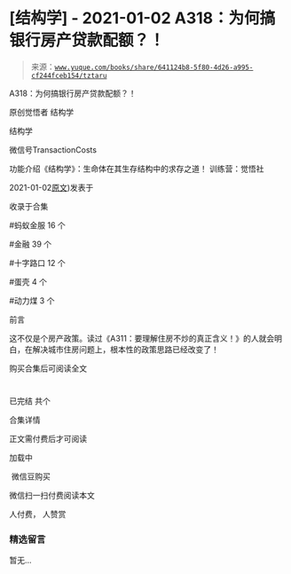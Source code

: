 # [结构学] - 2021-01-02 A318：为何搞银行房产贷款配额？！

> 来源：[`www.yuque.com/books/share/641124b8-5f80-4d26-a995-cf244fceb154/tztaru`](https://www.yuque.com/books/share/641124b8-5f80-4d26-a995-cf244fceb154/tztaru)



A318：为何搞银行房产贷款配额？！ 

原创觉悟者 结构学 

结构学 

微信号TransactionCosts 

功能介绍《结构学》：生命体在其生存结构中的求存之道！ 训练营：觉悟社 

2021-01-02[原文](https://mp.weixin.qq.com/s?__biz=MzIzMDYwOTM0Mg==&mid=2247485031&idx=1&sn=c4af23061445755fdb12f1196c108b1d&chksm=e8b19eb6dfc617a015821fd94ff2d8f51a2cb8fb456ddd907206b615bf3240c1597d3618609c#rd))发表于 

收录于合集 

#蚂蚁金服 16 个 

#金融 39 个 

#十字路口 12 个 

#蛋壳 4 个 

#动力煤 3 个 

前言 

这不仅是个房产政策。读过《A311：要理解住房不炒的真正含义！》的人就会明白，在解决城市住房问题上，根本性的政策思路已经改变了！ 

购买合集后可阅读全文 

# 

已完结 共个 

合集详情 

正文需付费后才可阅读 

加载中 

 微信豆购买 

微信扫一扫付费阅读本文 

人付费， 人赞赏 

### 精选留言 

暂无...